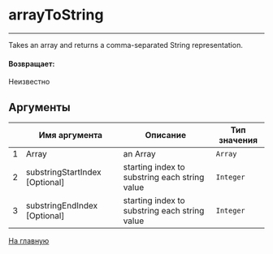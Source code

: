 # arrayToString

---

Takes an array and returns a comma-separated String representation.

#### Возвращает:

Неизвестно

## Аргументы

|  | Имя аргумента | Описание | Тип значения |
| --- | --- | --- | --- |
| 1 | Array | an Array | `Array` |
| 2 | substringStartIndex [Optional] | starting index to substring each string value | `Integer` |
| 3 | substringEndIndex [Optional] | starting index to substring each string value | `Integer` |



[На главную](./)
